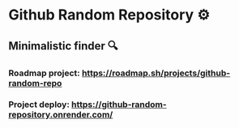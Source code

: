# Github Random Repository ⚙️
## Minimalistic finder 🔍


### Roadmap project: https://roadmap.sh/projects/github-random-repo

### Project deploy: https://github-random-repository.onrender.com/
